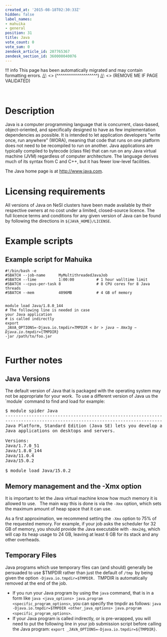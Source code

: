 ```yaml
---
created_at: '2015-08-18T02:30:33Z'
hidden: false
label_names:
- mahuika
- general
position: 31
title: Java
vote_count: 0
vote_sum: 0
zendesk_article_id: 207765367
zendesk_section_id: 360000040076
---
```




[//]: <> (REMOVE ME IF PAGE VALIDATED)
[//]: <> (vvvvvvvvvvvvvvvvvvvv)
!!! info
    This page has been automatically migrated and may contain formatting errors.
[//]: <> (^^^^^^^^^^^^^^^^^^^^)
[//]: <> (REMOVE ME IF PAGE VALIDATED)

<!-- The above lines, specifying the category, section and title, must be
present and always comprising the first three lines of the article. -->
<div class="toc"> </div>
<h1 id="description">Description</h1>
<p>Java is a computer programming language that is concurrent, class-based, object-oriented, and specifically designed to have as few implementation dependencies as possible. It is intended to let application developers "write once, run anywhere" (WORA), meaning that code that runs on one platform does not need to be recompiled to run on another. Java applications are typically compiled to bytecode (class file) that can run on any Java virtual machine (JVM) regardless of computer architecture. The language derives much of its syntax from C and C++, but it has fewer low-level facilities.</p>
<p>The Java home page is at <a href="http://www.java.com">http://www.java.com</a>.</p>
<h1 id="licensing-requirements">Licensing requirements</h1>
<p>All versions of Java on NeSI clusters have been made available by their respective owners at no cost under a limited, closed-source licence. The full licence terms and conditions for any given version of Java can be found by following the directions in <code>${JAVA_HOME}/LICENSE</code>.</p>
<h1 id="example-scripts">Example scripts</h1>
<h2 id="example-script-for-the-pan-cluster">Example script for Mahuika</h2>
<pre><code class="bash">#!/bin/bash -e
#SBATCH --job-name      MyMultithreadedJavaJob<br>#SBATCH --time          1:00:00          # 1 hour walltime limit
#SBATCH --cpus-per-task 8                # 8 CPU cores for 8 Java threads
#SBATCH --mem           4096MB           # 4 GB of memory

module load Java/1.8.0_144<br># The following line is needed in case your Java application<br># is called indirectly<br>export _JAVA_OPTIONS=-Djava.io.tmpdir=${TMPDIR}<br>java -Xmx3g -Djava.io.tmpdir=${TMPDIR} -jar /path/to/foo.jar<br></code></pre>
<h1 id="further-notes">Further notes</h1>
<h2>Java Versions</h2>
<p>The default version of Java that is packaged with the operating system may not be appropriate for your work.  To use a different version of Java us the `module` command to find and load for example:</p>
<pre>$ module spider Java<br>-----------------------------------------------------------------------<br>-----------------------------------------------------------------------<br>Java Platform, Standard Edition (Java SE) lets you develop and deploy <br>Java applications on desktops and servers.<br><br>Versions:<br>Java/1.7.0_51<br>Java/1.8.0_144<br>Java/11.0.4<br>Java/15.0.2<br><br>$ module load Java/15.0.2</pre>
<h2 id="memory-management-and-the-xmx-option">Memory management and the -Xmx option</h2>
<p>It is important to let the Java virtual machine know how much memory it is allowed to use.   The main way this is done is via the <code>-Xmx</code> option, which sets the maximum amount of heap space that it can use.</p>
<p>As a first approximation, we recommend setting the <code>-Xmx</code> option to 75% of the requested memory. For example, if your job asks the scheduler for 32 GB of memory, you should provide the Java executable with <code>-Xmx24g</code>, which will cap its heap usage to 24 GB, leaving at least 6 GB for its stack and any other overheads.</p>
<h2>Temporary Files</h2>
<p>Java programs which use temporary files can (and should) generally be persuaded to use $TMPDIR rather than just the default of <code>/tmp </code>by being given the option <code>-Djava.io.tmpdir=$TMPDIR.</code>  TMPDIR is automatically removed at the end of the job.</p>
<ul>
<li>If you run your Java program by using the <code>java</code> command, that is in a form like <code>java &lt;java_options&gt; java.program &lt;specific_program_options&gt;</code>, you can specify the tmpdir as follows: <code>java -Djava.io.tmpdir=$TMPDIR &lt;other_java_options&gt; java.program &lt;specific_program_options&gt;</code>.</li>
<li>If your Java program is called indirectly, or is pre-wrapped, you will need to put the following line in your job submission script before calling the Java program: <code>export _JAVA_OPTIONS=-Djava.io.tmpdir=${TMPDIR}</code>.</li>
</ul>
<p> </p>